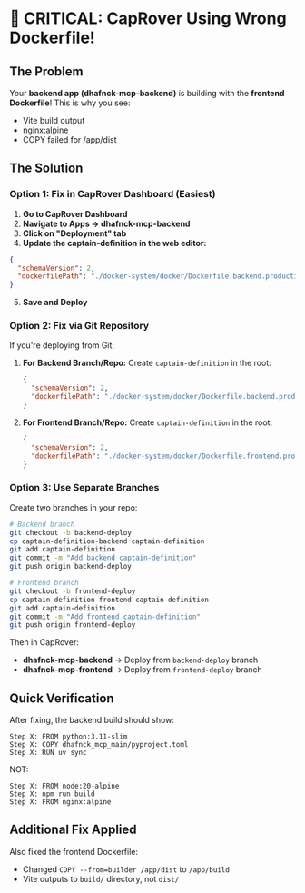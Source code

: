 # 🚨 CRITICAL: CapRover Using Wrong Dockerfile!

## The Problem
Your **backend app (dhafnck-mcp-backend)** is building with the **frontend Dockerfile**! This is why you see:
- Vite build output
- nginx:alpine 
- COPY failed for /app/dist

## The Solution

### Option 1: Fix in CapRover Dashboard (Easiest)

1. **Go to CapRover Dashboard**
2. **Navigate to Apps → dhafnck-mcp-backend**
3. **Click on "Deployment" tab**
4. **Update the captain-definition in the web editor:**

```json
{
  "schemaVersion": 2,
  "dockerfilePath": "./docker-system/docker/Dockerfile.backend.production"
}
```

5. **Save and Deploy**

### Option 2: Fix via Git Repository

If you're deploying from Git:

1. **For Backend Branch/Repo:**
   Create `captain-definition` in the root:
   ```json
   {
     "schemaVersion": 2,
     "dockerfilePath": "./docker-system/docker/Dockerfile.backend.production"
   }
   ```

2. **For Frontend Branch/Repo:**
   Create `captain-definition` in the root:
   ```json
   {
     "schemaVersion": 2,
     "dockerfilePath": "./docker-system/docker/Dockerfile.frontend.production"
   }
   ```

### Option 3: Use Separate Branches

Create two branches in your repo:
```bash
# Backend branch
git checkout -b backend-deploy
cp captain-definition-backend captain-definition
git add captain-definition
git commit -m "Add backend captain-definition"
git push origin backend-deploy

# Frontend branch  
git checkout -b frontend-deploy
cp captain-definition-frontend captain-definition
git add captain-definition
git commit -m "Add frontend captain-definition"
git push origin frontend-deploy
```

Then in CapRover:
- **dhafnck-mcp-backend** → Deploy from `backend-deploy` branch
- **dhafnck-mcp-frontend** → Deploy from `frontend-deploy` branch

## Quick Verification

After fixing, the backend build should show:
```
Step X: FROM python:3.11-slim
Step X: COPY dhafnck_mcp_main/pyproject.toml
Step X: RUN uv sync
```

NOT:
```
Step X: FROM node:20-alpine
Step X: npm run build
Step X: FROM nginx:alpine
```

## Additional Fix Applied

Also fixed the frontend Dockerfile:
- Changed `COPY --from=builder /app/dist` to `/app/build`
- Vite outputs to `build/` directory, not `dist/`